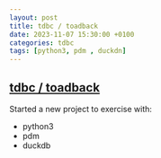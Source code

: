 ```yaml
---
layout: post
title: tdbc / toadback
date: 2023-11-07 15:30:00 +0100
categories: tdbc
tags: [python3, pdm , duckdn]
---
```


## [tdbc / toadback](https://github.com/cvdg/toadback)

Started a new project to exercise with:
* python3
* pdm
* duckdb
